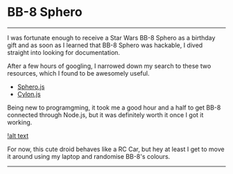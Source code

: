 # BB-8 Sphero
***
I was fortunate enough to receive a Star Wars BB-8 Sphero as a birthday gift and as soon as I learned that BB-8 Sphero was hackable, I dived straight into looking for documentation.

After a few hours of googling, I narrowed down my search to these two resources, which I found to be awesomely useful.

- [Sphero.js](https://github.com/orbotix/sphero.js)
- [Cylon.js](https://cylonjs.com/documentation/drivers/bb8/)

Being new to programgming, it took me a good hour and a half to get BB-8 connected through Node.js, but it was definitely worth it once I got it working.

[!alt text](http://i.imgur.com/txJZ8JDt.gif)

For now, this cute droid behaves like a RC Car, but hey at least I get to move it around using my laptop and randomise BB-8's colours.
***
